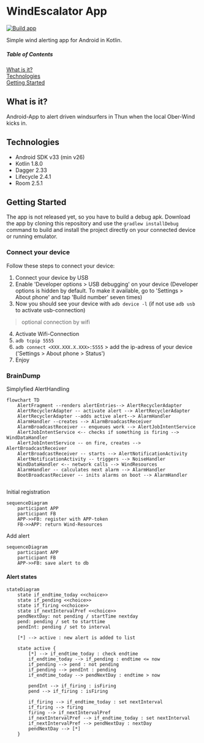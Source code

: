 # WindEscalator App

[![Build app](https://github.com/StephGit/WindEscalator/actions/workflows/push.yml/badge.svg)](https://github.com/StephGit/WindEscalator/actions/workflows/push.yml)

Simple wind alerting app for Android in Kotlin.

##### Table of Contents
[What is it?](#what-is-it)<br>
[Technologies](#technologies)<br>
[Getting Started](#getting-started)<br>


## What is it?

Android-App to alert driven windsurfers in Thun when the local Ober-Wind kicks in.


## Technologies

- Android SDK v33 (min v26)
- Kotlin 1.8.0
- Dagger 2.33
- Lifecycle 2.4.1
- Room 2.5.1 

## Getting Started

The app is not released yet, so you have to build a debug apk. 
Download the app by cloning this repository and use the `gradlew installDebug` command to build and install the project directly on your connected device or running emulator.

### Connect your device 

Follow these steps to connect your device:

1. Connect your device by USB
2. Enable 'Developer options > USB debugging' on your device (Developer options is hidden by default. To make it available, go to 'Settings > About phone' and tap 'Build number' seven times)
3. Now you should see your device with `adb device -l` (if not use `adb usb` to activate usb-connection)
> optional connection by wifi
4. Activate Wifi-Connection
5. `adb tcpip 5555`
6. `adb connect <XXX.XXX.X.XXX>:5555` > add the ip-adress of your device ('Settings > About phone > Status')
7. Enjoy


### BrainDump

Simplyfied AlertHandling

```mermaid
flowchart TD
    AlertFragment --renders alertEntries--> AlertRecyclerAdapter
    AlertRecyclerAdapter -- activate alert --> AlertRecyclerAdapter 
    AlertRecyclerAdapter --adds active alert--> AlarmHandler 
    AlarmHandler --creates --> AlarmBroadcastReceiver
    AlarmBroadcastReceiver -- enqueues work --> AlertJobIntentService
    AlertJobIntentService <-- checks if something is firing --> WindDataHandler
    AlertJobIntentService -- on fire, creates --> AlertBroadcastReceiver
    AlertBroadcastReceiver -- starts --> AlertNotificationActivity
    AlertNotificationActivity -- triggers --> NoiseHandler
    WindDataHandler <-- network calls --> WindResources 
    AlarmHandler -- calculates next alarm --> AlarmHandler
    BootBroadcastReciever -- inits alarms on boot --> AlarmHandler
    
```

Initial registration
```mermaid
sequenceDiagram
    participant APP
    participant FB
    APP->>FB: register with APP-token
    FB->>APP: return Wind-Resources
```

Add alert
```mermaid
sequenceDiagram
    participant APP
    participant FB
    APP->>FB: save alert to db
```


#### Alert states

```mermaid
stateDiagram
    state if_endtime_today <<choice>>
    state if_pending <<choice>>
    state if_firing <<choice>>
    state if_nextIntervalPref <<choice>>
    pendNextDay: not pending / startTime nextday
    pend: pending / set to starttime
    pendInt: pending / set to interval

    [*] --> active : new alert is added to list  
    
    state active {
        [*] --> if_endtime_today : check endtime
        if_endtime_today --> if_pending : endtime <= now
        if_pending --> pend : not pending
        if_pending --> pendInt : pending
        if_endtime_today --> pendNextDay : endtime > now

        pendInt --> if_firing : isFiring
        pend --> if_firing : isFiring

        if_firing --> if_endtime_today : set nextInterval
        if_firing --> firing
        firing --> if_nextIntervalPref
        if_nextIntervalPref --> if_endtime_today : set nextInterval
        if_nextIntervalPref --> pendNextDay : nextDay
        pendNextDay --> [*] 
    }
```